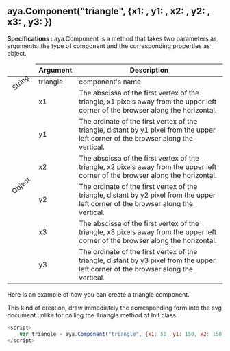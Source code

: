 ## aya.Component("triangle", {x1: , y1: , x2: , y2: , x3: , y3: })

<style>
.empty-space{
    visibility:hidden;
    display:inline-block;
    border:none;
}
.table_1 .thead-row,
.table_2 .thead-row {
    border-top:none;
}
.type_style{
    transform:rotate(-40deg);
}
</style>
<body>
<b>Specifications : </b>  aya.Component is a method that takes two parameters as arguments: the type of component and the corresponding properties as object.
<table class='table_1'>
    <thead>
    <tr class="thead-row">
        <th class="empty-space"></th>
        <th>Argument</th>
        <th>Description</th>
    </tr>
    </thead>
    <tbody>
    <tr>
        <td class="type_style">String</td>
        <td>triangle</td>
        <td>component's name</td>
    </tr>
    <tr>
        <td rowspan='6' class="type_style">Object</td>
        <td>x1</td>
        <td>The abscissa of the first vertex of the triangle, x1 pixels away from the upper left corner of the browser along the horizontal.</td>
    </tr>
    <tr>
        <td>y1</td>
        <td>The ordinate of the first vertex of the triangle, distant by y1 pixel from the upper left corner of the browser along the vertical.</td>
    </tr>
     <tr>
        <td>x2</td>
        <td>The abscissa of the first vertex of the triangle, x2 pixels away from the upper left corner of the browser along the horizontal.</td>
    </tr>
     <tr>
        <td>y2</td>
        <td>The ordinate of the first vertex of the triangle, distant by y2 pixel from the upper left corner of the browser along the vertical.</td>
    </tr>
     <tr>
        <td>x3</td>
        <td>The abscissa of the first vertex of the triangle, x3 pixels away from the upper left corner of the browser along the horizontal.</td>
    </tr>
     <tr>
        <td>y3</td>
        <td>The ordinate of the first vertex of the triangle, distant by y3 pixel from the upper left corner of the browser along the vertical.</td>
    </tr>
    </tbody>
</table>
</body>

Here is an example of how you can create a triangle component.
<p>This kind of creation, draw immediately the corresponding form into the svg document unlike for calling the Triangle method of Init class.</p>

```js
<script>
    var triangle = aya.Component("triangle", {x1: 50, y1: 150, x2: 150, y2: 100, x3: 200, y3: 190});
</script>
```